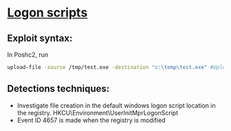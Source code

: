 # [Logon scripts](https://attack.mitre.org/techniques/T1037/)

## Exploit syntax:
In Poshc2, run
```sh
upload-file -source /tmp/test.exe -destination "c:\temp\test.exe" #Upload your batch file on the box


```
## Detections techniques:
* Investigate file creation in the default windows logon script location in the registry. HKCU\Environment\UserInitMprLogonScript
* Event ID 4657 is made when the registry is modified